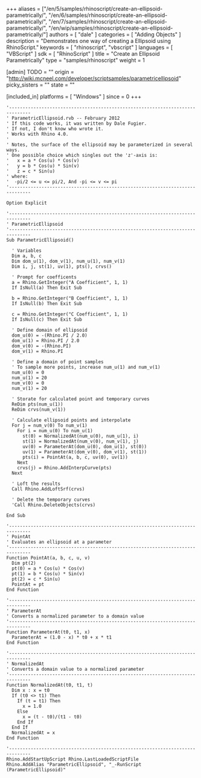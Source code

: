 +++
aliases = ["/en/5/samples/rhinoscript/create-an-ellipsoid-parametrically/", "/en/6/samples/rhinoscript/create-an-ellipsoid-parametrically/", "/en/7/samples/rhinoscript/create-an-ellipsoid-parametrically/", "/en/wip/samples/rhinoscript/create-an-ellipsoid-parametrically/"]
authors = [ "dale" ]
categories = [ "Adding Objects" ]
description = "Demonstrates one way of creating a Ellipsoid using RhinoScript."
keywords = [ "rhinoscript", "vbscript" ]
languages = [ "VBScript" ]
sdk = [ "RhinoScript" ]
title = "Create an Ellipsoid Parametrically"
type = "samples/rhinoscript"
weight = 1

[admin]
TODO = ""
origin = "http://wiki.mcneel.com/developer/scriptsamples/parametricellipsoid"
picky_sisters = ""
state = ""

[included_in]
platforms = [ "Windows" ]
since = 0
+++

```vbnet
'------------------------------------------------------------------------------
' ParametricEllipsoid.rvb -- February 2012
' If this code works, it was written by Dale Fugier.
' If not, I don't know who wrote it.
' Works with Rhino 4.0.
'
' Notes, the surface of the ellipsoid may be parameterized in several ways.
' One possible choice which singles out the 'z'-axis is:
'   x = a * Cos(u) * Cos(v)
'   y = b * Cos(u) * Sin(v)
'   z = c * Sin(u)
' where:
'  -pi/2 <= u <= pi/2, And -pi <= v <= pi
'------------------------------------------------------------------------------

Option Explicit

'------------------------------------------------------------------------------
' ParametricEllipsoid
'------------------------------------------------------------------------------
Sub ParametricEllipsoid()

  ' Variables
  Dim a, b, c
  Dim dom_u(1), dom_v(1), num_u(1), num_v(1)
  Dim i, j, st(1), uv(1), pts(), crvs()

  ' Prompt for coefficents
  a = Rhino.GetInteger("A Coefficient", 1, 1)
  If IsNull(a) Then Exit Sub

  b = Rhino.GetInteger("B Coefficient", 1, 1)
  If IsNull(b) Then Exit Sub

  c = Rhino.GetInteger("C Coefficient", 1, 1)
  If IsNull(c) Then Exit Sub

  ' Define domain of ellipsoid
  dom_u(0) = -(Rhino.PI / 2.0)
  dom_u(1) = Rhino.PI / 2.0
  dom_v(0) = -(Rhino.PI)
  dom_v(1) = Rhino.PI

  ' Define a domain of point samples
  ' To sample more points, increase num_u(1) and num_v(1)
  num_u(0) = 0
  num_u(1) = 20
  num_v(0) = 0
  num_v(1) = 20

  ' Storate for calculated point and temporary curves
  ReDim pts(num_u(1))
  ReDim crvs(num_v(1))

  ' Calculate ellipsoid points and interpolate
  For j = num_v(0) To num_v(1)
    For i = num_u(0) To num_u(1)
      st(0) = NormalizedAt(num_u(0), num_u(1), i)
      st(1) = NormalizedAt(num_v(0), num_v(1), j)
      uv(0) = ParameterAt(dom_u(0), dom_u(1), st(0))
      uv(1) = ParameterAt(dom_v(0), dom_v(1), st(1))
      pts(i) = PointAt(a, b, c, uv(0), uv(1))
    Next
    crvs(j) = Rhino.AddInterpCurve(pts)
  Next

  ' Loft the results
  Call Rhino.AddLoftSrf(crvs)

  ' Delete the temporary curves
  'Call Rhino.DeleteObjects(crvs)

End Sub

'------------------------------------------------------------------------------
' PointAt
' Evaluates an ellipsoid at a parameter
'------------------------------------------------------------------------------
Function PointAt(a, b, c, u, v)
  Dim pt(2)
  pt(0) = a * Cos(u) * Cos(v)
  pt(1) = b * Cos(u) * Sin(v)
  pt(2) = c * Sin(u)
  PointAt = pt
End Function

'------------------------------------------------------------------------------
' ParameterAt
' Converts a normalized parameter to a domain value
'------------------------------------------------------------------------------
Function ParameterAt(t0, t1, x)
  ParameterAt = (1.0 - x) * t0 + x * t1
End Function

'------------------------------------------------------------------------------
' NormalizedAt
' Converts a domain value to a normalized parameter
'------------------------------------------------------------------------------
Function NormalizedAt(t0, t1, t)
  Dim x : x = t0
  If (t0 <> t1) Then
    If (t = t1) Then
      x = 1.0
    Else
      x = (t - t0)/(t1 - t0)
    End If
  End If
  NormalizedAt = x
End Function

'------------------------------------------------------------------------------
Rhino.AddStartUpScript Rhino.LastLoadedScriptFile
Rhino.AddAlias "ParametricEllipsoid", "_-RunScript (ParametricEllipsoid)"
```
